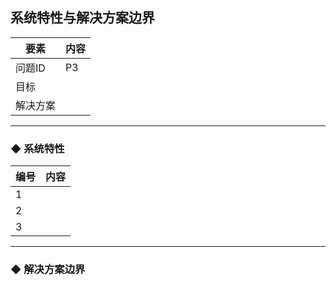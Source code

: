 

## 系统特性与解决方案边界











| 要素 | 内容 |
| --- | :--- |
| 问题ID | P3 |
| 目标 |  |
| 解决方案 |  |















---















### ◆ 系统特性















| 编号 | 内容 |
| --- | :--- |
| 1 |  |
| 2 |  |
| 3 |  |







---

### ◆ 解决方案边界




